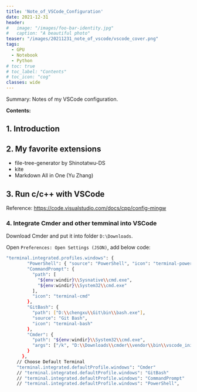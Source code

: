 ```yaml
---
title: 'Note_of_VSCode_Configuration'
date: 2021-12-31
header:
#   image: "/images/foo-bar-identity.jpg"
#   caption: "A beautiful photo"
teaser: "/images/20211231_note_of_vscode/vscode_cover.png"
tags:
  - GPU 
  - Notebook
  - Python
# toc: true
# toc_label: "Contents"
# toc_icon: "cog"
classes: wide
---
```


Summary: Notes of my VSCode configuration.

**Contents:**


## 1. Introduction

## 2. My favorite extensions

- file-tree-generator by Shinotatwu-DS
- kite
- Markdown All in One (Yu Zhang)

## 3. Run c/c++ with VSCode
Reference: <https://code.visualstudio.com/docs/cpp/config-mingw>



### 4. Integrate Cmder and other temminal into VSCode

Download Cmder and put it into folder `D:\Downloads`.

Open `Preferences: Open Settings (JSON)`, add below code:

```bash
"terminal.integrated.profiles.windows": {
        "PowerShell": { "source": "PowerShell", "icon": "terminal-powershell" },
        "CommandPrompt": {
          "path": [
            "${env:windir}\\Sysnative\\cmd.exe",
            "${env:windir}\\System32\\cmd.exe"
          ],
          "icon": "terminal-cmd"
        },
        "GitBash": {
          "path": ["D:\\chengxu\\Git\bin\\bash.exe"],
          "source": "Git Bash",
          "icon": "terminal-bash"
        },
        "Cmder": {
          "path": "${env:windir}\\System32\\cmd.exe",
          "args": ["/k", "D:\\Downloads\\cmder\\vendor\\bin\\vscode_init.cmd"]
        }
      },
    // Choose Default Terminal
    "terminal.integrated.defaultProfile.windows": "Cmder"
    // "terminal.integrated.defaultProfile.windows": "GitBash"
    // "terminal.integrated.defaultProfile.windows": "CommandPrompt"
    // "terminal.integrated.defaultProfile.windows": "PowerShell",
```


